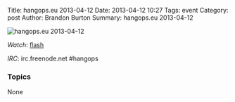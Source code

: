 Title: hangops.eu 2013-04-12
Date: 2013-04-12 10:27
Tags: event
Category: post
Author: Brandon Burton
Summary: hangops.eu 2013-04-12

![hangops.eu 2013-04-12](http://i.ytimg.com/vi/-MP-JeLbfhU/3.jpg)

_Watch_: [flash](https://www.youtube.com/v/-MP-JeLbfhU?version=3&f=user_uploads&app=youtube_gdata)

_IRC_: irc.freenode.net #hangops

### Topics
None
